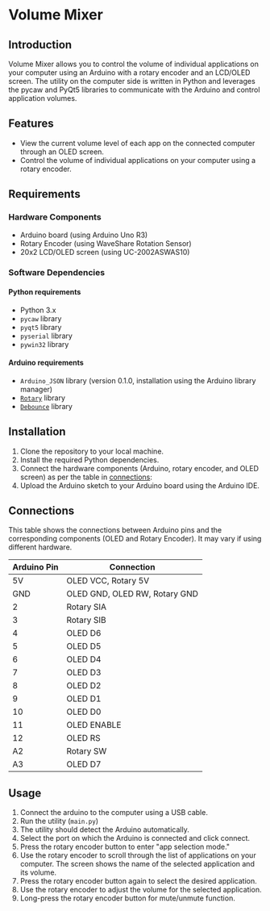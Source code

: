 # Volume Mixer

## Introduction

Volume Mixer allows you to control the volume of individual applications on your computer using an Arduino with a rotary encoder and an LCD/OLED screen. The utility on the computer side is written in Python and leverages the pycaw and PyQt5 libraries to communicate with the Arduino and control application volumes.

## Features

- View the current volume level of each app on the connected computer through an OLED screen.
- Control the volume of individual applications on your computer using a rotary encoder.

## Requirements

### Hardware Components

- Arduino board (using Arduino Uno R3)
- Rotary Encoder (using WaveShare Rotation Sensor)
- 20x2 LCD/OLED screen (using UC-2002ASWAS10)

### Software Dependencies

#### Python requirements

- Python 3.x
- `pycaw` library
- `pyqt5` library
- `pyserial` library
- `pywin32` library

#### Arduino requirements

- `Arduino_JSON` library (version 0.1.0, installation using the Arduino library manager)
- [`Rotary`](https://github.com/brianlow/Rotary) library
- [`Debounce`](https://github.com/wkoch/Debounce) library

## Installation

1. Clone the repository to your local machine.
2. Install the required Python dependencies.
3. Connect the hardware components (Arduino, rotary encoder, and OLED screen) as per the table in [connections](#connections):
4. Upload the Arduino sketch to your Arduino board using the Arduino IDE.

## Connections

This table shows the connections between Arduino pins and the corresponding components (OLED and Rotary Encoder). It may vary if using different hardware.

| Arduino Pin | Connection                  |
|-------------|-----------------------------|
| 5V          | OLED VCC, Rotary 5V         |
| GND         | OLED GND, OLED RW, Rotary GND|
| 2           | Rotary SIA                  |
| 3           | Rotary SIB                  |
| 4           | OLED D6                     |
| 5           | OLED D5                     |
| 6           | OLED D4                     |
| 7           | OLED D3                     |
| 8           | OLED D2                     |
| 9           | OLED D1                     |
| 10          | OLED D0                     |
| 11          | OLED ENABLE                 |
| 12          | OLED RS                     |
| A2          | Rotary SW                   |
| A3          | OLED D7                     |

## Usage

1. Connect the arduino to the computer using a USB cable.
2. Run the utility (`main.py`)
3. The utility should detect the Arduino automatically.
4. Select the port on which the Arduino is connected and click connect.
5. Press the rotary encoder button to enter "app selection mode."
6. Use the rotary encoder to scroll through the list of applications on your computer. The screen shows the name of the selected application and its volume.
7. Press the rotary encoder button again to select the desired application.
8. Use the rotary encoder to adjust the volume for the selected application.
9. Long-press the rotary encoder button for mute/unmute function.

